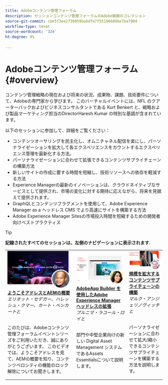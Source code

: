 ```yaml
---
title: Adobeコンテンツ管理フォーラム
description: セッションコンテンツ管理フォーラムのAdobe録画のコレクション
source-git-commit: cbe5f3ee2730859babdfe7f55196689be7ba7904
workflow-type: tm+mt
source-wordcount: '324'
ht-degree: 0%

---
```


# Adobeコンテンツ管理フォーラム {#overview}

コンテンツ管理戦略の現在および将来の状況、成果物、課題、技術要件について、Adobeの専門家から学びます。 このバーチャルイベントには、NFL のクアーターバックおよびビジネスコンサルタントである Kurt Benkert と、戦略および製品マーケティング担当のDirectorHaresh Kumar の特別な基調が含まれています。

以下のセッションに参加して、詳細をご覧ください：

* コンテンツオーサリングを民主化し、オムニチャネル配信を楽にし、パーソナライゼーションを拡大して各エクスペリエンスをカウントするエクスペリエンス管理を最新化する方法。
* パーソナライゼーションに合わせて拡張できるコンテンツサプライチェーンの構築方法
* 新しいサイトの作成に要する時間を短縮し、技術リソースへの依存を軽減する方法
* Experience Managerの最新のイノベーションは、クラウドネイティブなサービスとして提供され、市場の変化に対する期待に応えながら、将来を見据えて提供されます。
* GraphQLとコンテンツフラグメントを使用して、Adobe Experience Manager as a ヘッドレス CMS でより高速にサイトを構築する方法
* Adobe Experience Manager Sitesの市場投入時間を短縮するための開発者向けベストプラクティス

>[!TIP]
>
>**記録されたすべてのセッションは、左側のナビゲーションに表示されます**.

<table>
  <tr>
   <td>
      <a href="2022/welcome.md">
      <img alt="ようこそアドレスとAEMの概要" src="assets/welcome.png" >
      </a>
      <div>
         <a href="2022/welcome.md"><strong>ようこそアドレスとAEMの概要</strong></a>         
         <br/><em>エリオット・セデガー、ハレッシュ・クマー、カート・ベンカートと</em>
      </div>
      <p>
        <br/>
         このたびは、Adobeコンテンツ管理フォーラムイベントシリーズをご利用いただき、誠にありがとうございます。 このビデオでは、ようこそアドレスを見て、AEMの概要を知り、コンテンツベロシティの機能のロック解除についてお聞きします。
      </p>
   </td>
   <td>
      <a href="2022/assets-for-all.md">
      <img alt="すべてのアセット" src="assets/assets-for-all.png" >
      </a>
      <div>
         <a href="2022/assets-for-all.md"><strong>AdobeApp Builder を使用したAdobe Experience Managerヘッドレスの拡張</strong></a>         
         <br/><em>プルニマ・ラコール・ロイと</em>
      </div>
      <p>
        <br/>
          部門や中堅企業向けの新しい Digital Asset Management システムであるAssets Essentialsについて説明します。
      </p>
   </td>
   <td>
      <a href="2022/supply-chain.md">
      <img alt="規模を拡大するコンテンツサプライチェーンの構築" src="assets/supply-chain.png" />
      </a>
      <div>
         <a href="2022/supply-chain.md"><strong>規模を拡大するコンテンツサプライチェーンの構築</strong></a>         
         <br/><em>マルク・アンジェリノヴィッチと</em>
      </div>
      <p>
        <br/>
         パーソナライゼーションに合わせて拡大/縮小できるコンテンツサプライチェーンを構築する方法を説明します。
      </p>
   </td>
  </tr>
</table>

